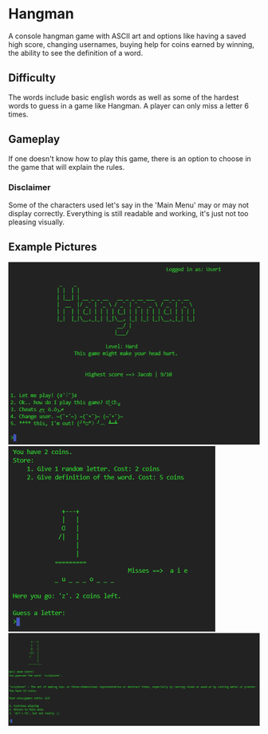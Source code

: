 # Hangman
A console hangman game with ASCII art and options like having a saved high score, changing usernames, buying help for coins earned by winning, the ability to see the definition of a word.

## Difficulty
The words include basic english words as well as some of the hardest words to guess in a game like Hangman. A player can only miss a letter 6 times.

## Gameplay
If one doesn't know how to play this game, there is an option to choose in the game that will explain the rules.

### Disclaimer
Some of the characters used let's say in the 'Main Menu' may or may not display correctly. Everything is still readable and working, it's just not too pleasing visually.

## Example Pictures
<span>
<img src="https://github.com/JacobG03/Hangman/blob/master/examples/example1.png" />
<img src="https://github.com/JacobG03/Hangman/blob/master/examples/example2.png" />
<img src="https://github.com/JacobG03/Hangman/blob/master/examples/example3.png" />
 </span>
